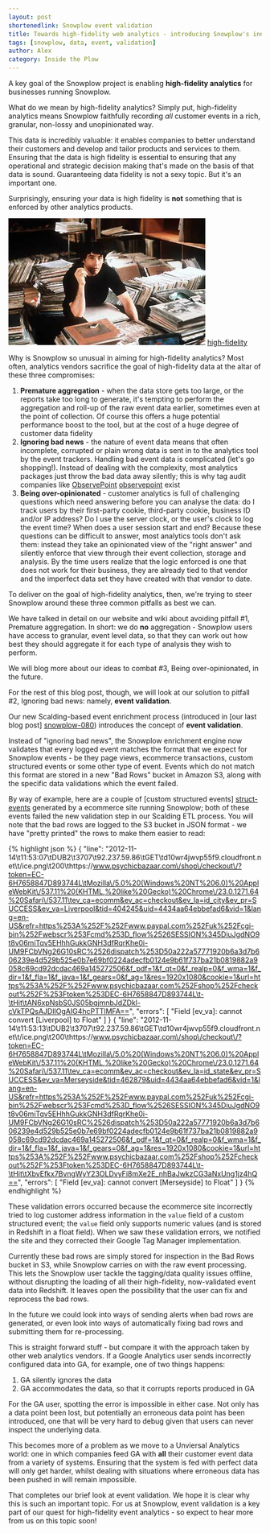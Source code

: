 ```yaml
---
layout: post
shortenedlink: Snowplow event validation
title: Towards high-fidelity web analytics - introducing Snowplow's innovative new event validation capabilities
tags: [snowplow, data, event, validation]
author: Alex
category: Inside the Plow
---
```


A key goal of the Snowplow project is enabling **high-fidelity analytics** for businesses running Snowplow.

What do we mean by high-fidelity analytics? Simply put, high-fidelity analytics means Snowplow faithfully recording _all_ customer events in a rich, granular, non-lossy and unopinionated way. 

This data is incredibly valuable: it enables companies to better understand their customers and develop and tailor products and services to them. Ensuring that the data is high fidelity is essential to ensuring that any operational and strategic decision making that's made on the basis of that data is sound. Guaranteeing data fidelity is not a sexy topic. But it's an important one. 

Surprisingly, ensuring your data is high fidelity is **not** something that is enforced by other analytics products.

![high-fidelity] [high-fidelity]

Why is Snowplow so unusual in aiming for high-fidelity analytics? Most often, analytics vendors sacrifice the goal of high-fidelity data at the altar of these three compromises:

1. **Premature aggregation** - when the data store gets too large, or the reports take too long to generate, it's tempting to perform the  aggregation and roll-up of the raw event data earlier, sometimes even at the point of collection. Of course this offers a huge potential performance boost to the tool, but at the cost of a huge degree of customer data fidelity
2. **Ignoring bad news** - the nature of event data means that often incomplete, corrupted or plain wrong data is sent in to the analytics tool by the event trackers. Handling bad event data is complicated (let's go shopping!). Instead of dealing with the complexity, most analytics packages just throw the bad data away silently; this is why tag audit companies like [ObservePoint] [observepoint] exist
3. **Being over-opinionated** - customer analytics is full of challenging questions which need answering before you can analyse the data: do I track users by their first-party cookie, third-party cookie, business ID and/or IP address? Do I use the server clock, or the user's clock to log the event time? When does a user session start and end? Because these questions can be difficult to answer, most analytics tools don't ask them: instead they take an opinionated view of the "right answer" and silently enforce that view through their event collection, storage and analysis. By the time users realize that the logic enforced is one that does not work for their business, they are already tied to that vendor and the imperfect data set they have created with that vendor to date.

To deliver on the goal of high-fidelity analytics, then, we're trying to steer Snowplow around these three common pitfalls as best we can.

We have talked in detail on our website and wiki about avoiding pitfall #1, Premature aggregation. In short: we do **no** aggregation - Snowplow users have access to granular, event level data, so that they can work out how best they should aggregate it for each type of analysis they wish to perform.

We will blog more about our ideas to combat #3, Being over-opinionated, in the future. 

For the rest of this blog post, though, we will look at our solution to pitfall #2, Ignoring bad news: namely, **event validation**.

<!--more-->

Our new Scalding-based event enrichment process (introduced in [our last blog post] [snowplow-080]) introduces the concept of **event validation**.

Instead of "ignoring bad news", the Snowplow enrichment engine now validates that every logged event matches the format that we expect for Snowplow events - be they page views, ecommerce transactions, custom structured events or some other type of event. Events which do not match this format are stored in a new "Bad Rows" bucket in Amazon S3, along with the specific data validations which the event failed.

By way of example, here are a couple of [custom structured events] [struct-events] generated by a ecommerce site running Snowplow; both of these events failed the new validation step in our Scalding ETL process. You will note that the bad rows are logged to the S3 bucket in JSON format - we have "pretty printed" the rows to make them easier to read:

{% highlight json %}
{
  "line": "2012-11-14\t11:53:07\tDUB2\t3707\t92.237.59.86\tGET\td10wr4jwvp55f9.cloudfront.net\t\/ice.png\t200\thttps:\/\/www.psychicbazaar.com\/shop\/checkout\/?token=EC-6H7658847D893744L\tMozilla\/5.0%20(Windows%20NT%206.0)%20AppleWebKit\/537.11%20(KHTML,%20like%20Gecko)%20Chrome\/23.0.1271.64%20Safari\/537.11\tev_ca=ecomm&ev_ac=checkout&ev_la=id_city&ev_pr=SUCCESS&ev_va=Liverpool&tid=404245&uid=4434aa64ebbefad6&vid=1&lang=en-US&refr=https%253A%252F%252Fwww.paypal.com%252Fuk%252Fcgi-bin%252Fwebscr%253Fcmd%253D_flow%2526SESSION%345DiuJgdNO9t8v06miTqv5EHhhGukkGNH3dfRqrKhe0i-UM9FCbVNg26G10sRC%2526dispatch%253D50a222a57771920b6a3d7b606239e4d529b525e0b7e69bf0224adecfb0124e9b61f737ba21b0819882a9058c69cd92dcdac469a145272506&f_pdf=1&f_qt=0&f_realp=0&f_wma=1&f_dir=1&f_fla=1&f_java=1&f_gears=0&f_ag=1&res=1920x1080&cookie=1&url=https%253A%252F%252Fwww.psychicbazaar.com%252Fshop%252Fcheckout%252F%253Ftoken%253DEC-6H7658847D893744L\t-\tHit\tAN6xpNsbS0JS05bqjmnbJdZDkl-cVkTPQsAJDlIOgAIG4hcPTTlMFA==",
  "errors": [
    "Field [ev_va]: cannot convert [Liverpool] to Float"
  ]
}
{
  "line": "2012-11-14\t11:53:13\tDUB2\t3707\t92.237.59.86\tGET\td10wr4jwvp55f9.cloudfront.net\t\/ice.png\t200\thttps:\/\/www.psychicbazaar.com\/shop\/checkout\/?token=EC-6H7658847D893744L\tMozilla\/5.0%20(Windows%20NT%206.0)%20AppleWebKit\/537.11%20(KHTML,%20like%20Gecko)%20Chrome\/23.0.1271.64%20Safari\/537.11\tev_ca=ecomm&ev_ac=checkout&ev_la=id_state&ev_pr=SUCCESS&ev_va=Merseyside&tid=462879&uid=4434aa64ebbefad6&vid=1&lang=en-US&refr=https%253A%252F%252Fwww.paypal.com%252Fuk%252Fcgi-bin%252Fwebscr%253Fcmd%253D_flow%2526SESSION%345DiuJgdNO9t8v06miTqv5EHhhGukkGNH3dfRqrKhe0i-UM9FCbVNg26G10sRC%2526dispatch%253D50a222a57771920b6a3d7b606239e4d529b525e0b7e69bf0224adecfb0124e9b61f737ba21b0819882a9058c69cd92dcdac469a145272506&f_pdf=1&f_qt=0&f_realp=0&f_wma=1&f_dir=1&f_fla=1&f_java=1&f_gears=0&f_ag=1&res=1920x1080&cookie=1&url=https%253A%252F%252Fwww.psychicbazaar.com%252Fshop%252Fcheckout%252F%253Ftoken%253DEC-6H7658847D893744L\t-\tHit\tXbvEfkx7BvngWyY23OLDvyFi8mXe2E_nhBaJwkzCG3aNxUng1jz4hQ==",
  "errors": [
    "Field [ev_va]: cannot convert [Merseyside] to Float"
  ]
}
{% endhighlight %}

These validation errors occurred because the ecommerce site incorrectly tried to log customer address information in the `value` field of a custom structured event; the `value` field only supports numeric values (and is stored in Redshift in a float field). When we saw these validation errors, we notified the site and they corrected their Google Tag Manager implementation.

Currently these bad rows are simply stored for inspection in the Bad Rows bucket in S3, while Snowplow carries on with the raw event processing. This lets the Snowplow user tackle the tagging/data quality issues offline, without disrupting the loading of all their high-fidelity, now-validated event data into Redshift. It leaves open the possibility that the user can fix and reprocess the bad rows.

In the future we could look into ways of sending alerts when bad rows are generated, or even look into ways of automatically fixing bad rows and submitting them for re-processing.

This is straight forward stuff - but compare it with the approach taken by other web analytics vendors. If a Google Analytics user sends incorrectly configured data into GA, for example, one of two things happens:

1. GA silently ignores the data
2. GA accommodates the data, so that it corrupts reports produced in GA

For the GA user, spotting the error is impossible in either case. Not only has a data point been lost, but potentially an erroneous data point has been introduced, one that will be very hard to debug given that users can never inspect the underlying data.

This becomes more of a problem as we move to a Unviersal Analytics world: one in which companies feed GA with **all** their customer event data from a variety of systems. Ensuring that the system is fed with perfect data will only get harder, whilst dealing with situations where erroneous data has been pushed in will remain impossible.

That completes our brief look at event validation. We hope it is clear why this is such an important topic. For us at Snowplow, event validation is a key part of our quest for high-fidelity event analytics - so expect to hear more from us on this topic soon!

[high-fidelity]: /assets/img/blog/2013/04/high-fidelity-2000.jpg
[observepoint]: http://www.observepoint.com/
[snowplow-080]: /blog/2013/04/03/snowplow-0.8.0-released-with-all-new-scalding-based-data-enrichment/
[struct-events]: https://github.com/snowplow/snowplow/wiki/snowplow-tracker-protocol#wiki-event
